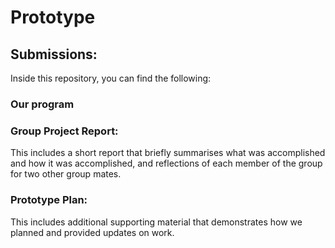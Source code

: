 # Prototype

## Submissions:
Inside this repository, you can find the following:
### Our program
### Group Project Report: 
This includes a short report that briefly summarises what was accomplished and how it was accomplished, and reflections of each member of the group for two other group mates. 
### Prototype Plan:
This includes additional supporting material that demonstrates how we planned and provided updates on work. 

